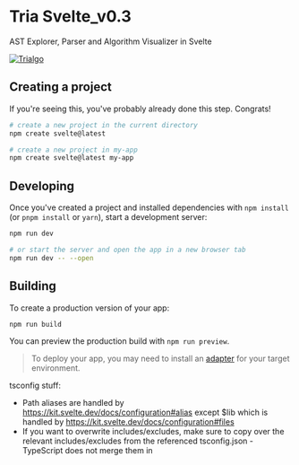 # Tria Svelte_v0.3

AST Explorer, Parser and Algorithm Visualizer in Svelte


[![Trialgo](http://img.youtube.com/vi/iQnvFfWgHU4/0.jpg)](http://www.youtube.com/watch?v=iQnvFfWgHU4 "Trialgo Run 1")

## Creating a project

If you're seeing this, you've probably already done this step. Congrats!

```bash
# create a new project in the current directory
npm create svelte@latest

# create a new project in my-app
npm create svelte@latest my-app
```

## Developing

Once you've created a project and installed dependencies with `npm install` (or `pnpm install` or `yarn`), start a development server:

```bash
npm run dev

# or start the server and open the app in a new browser tab
npm run dev -- --open
```

## Building

To create a production version of your app:

```bash
npm run build
```

You can preview the production build with `npm run preview`.

> To deploy your app, you may need to install an [adapter](https://kit.svelte.dev/docs/adapters) for your target environment.

tsconfig stuff:

- Path aliases are handled by https://kit.svelte.dev/docs/configuration#alias except $lib which is handled by https://kit.svelte.dev/docs/configuration#files
- If you want to overwrite includes/excludes, make sure to copy over the relevant includes/excludes from the referenced tsconfig.json - TypeScript does not merge them in
